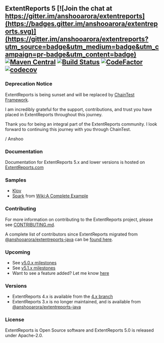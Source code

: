 ## ExtentReports 5 [![Join the chat at https://gitter.im/anshooarora/extentreports](https://badges.gitter.im/anshooarora/extentreports.svg)](https://gitter.im/anshooarora/extentreports?utm_source=badge&utm_medium=badge&utm_campaign=pr-badge&utm_content=badge) [![Maven Central](https://img.shields.io/maven-central/v/com.aventstack/extentreports.svg?maxAge=300)](http://search.maven.org/#search|ga|1|g:"com.aventstack") [![Build Status](https://github.com/extent-framework/extentreports-java/actions/workflows/maven.yml/badge.svg)](https://github.com/extent-framework/extentreports-java/actions/workflows/maven.yml) [![CodeFactor](https://www.codefactor.io/repository/github/extent-framework/extentreports-java/badge)](https://www.codefactor.io/repository/github/extent-framework/extentreports-java) [![codecov](https://codecov.io/gh/extent-framework/extentreports-java/branch/master/graph/badge.svg)](https://codecov.io/gh/extent-framework/extentreports-java)

### Deprecation Notice

ExtentReports is being sunset and will be replaced by [ChainTest Framework](https://github.com/anshooarora/chaintest). 

I am incredibly grateful for the support, contributions, and trust you have placed in ExtentReports throughout this journey. 

Thank you for being an integral part of the ExtentReports community. I look forward to continuing this journey with you through ChainTest.

/ Anshoo

### Documentation

Documentation for ExtentReports 5.x and lower versions is hosted on [ExtentReports.com](http://extentreports.com)

### Samples

* [Klov](http://klov.herokuapp.com)
* [Spark](http://extentreports.com/docs/v5/wiki/spark/spark.html) from [Wiki:A Complete Example](https://github.com/extent-framework/extentreports-java/wiki/A-Complete-Example)

### Contributing

For more information on contributing to the ExtentReports project, please see [CONTRIBUTING.md](https://github.com/extent-framework/extentreports-java/blob/master/Contributing.md).

A complete list of contributors since ExtentReports migrated from [@anshooarora/extentreports-java](https://github.com/anshooarora/extentreports-java) can be [found here](https://github.com/extent-framework/extentreports-java/graphs/contributors).

### Upcoming

* See [v5.0.x milestones](https://github.com/extent-framework/extentreports-java/milestone/2)
* See [v5.1.x milestones](https://github.com/extent-framework/extentreports-java/milestone/3)
* Want to see a feature added? Let me know [here](https://github.com/extent-framework/extentreports-java/issues?q=is%3Aopen+is%3Aissue+milestone%3A5.0.x)

### Versions

* ExtentReports 4.x is available from the [4.x branch](https://github.com/extent-framework/extentreports-java/tree/4.1.x)
* ExtentReports 3.x is no longer maintained, and is available from [@anshooarora/extentreports-java](https://github.com/anshooarora/extentreports-java)

### License

ExtentReports is Open Source software and ExtentReports 5.0 is released under Apache-2.0.
